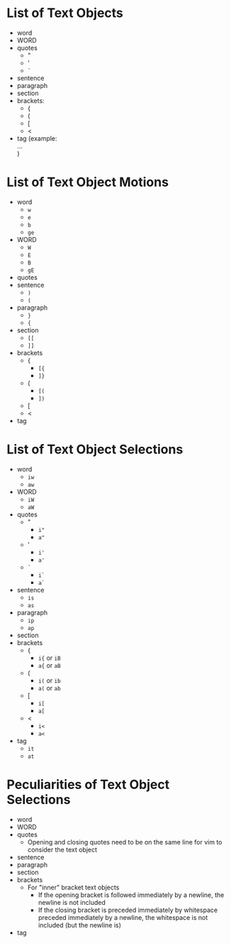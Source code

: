 # List of Text Objects
- word
- WORD
- quotes
    - "
    - '
    - `` ` ``
- sentence
- paragraph
- section
- brackets:
    - {
    - (
    - [
    - <
- tag (example: <div>...</div>)

# List of Text Object Motions
- word
    - `w`
    - `e`
    - `b`
    - `ge`
- WORD
    - `W`
    - `E`
    - `B`
    - `gE`
- quotes
- sentence
    - `)`
    - `(`
- paragraph
    - `}`
    - `{`
- section
    - `[[`
    - `]]`
- brackets
    - {
        - `[{`
        - `]}`
    - (
        - `[(`
        - `])`
    - [
    - <
- tag

# List of Text Object Selections
- word
    - `iw`
    - `aw`
- WORD
    - `iW`
    - `aW`
- quotes
    - "
        - `i"`
        - `a"`
    - '
        - `i'`
        - `a'`
    - `` ` ``
        - `` i` ``
        - `` a` ``
- sentence
    - `is`
    - `as`
- paragraph
    - `ip`
    - `ap`
- section
- brackets
    - {
        - `i{` or `iB`
        - `a{` or `aB`
    - (
        - `i(` or `ib`
        - `a(` or `ab`
    - [
        - `i[`
        - `a[`
    - <
        - `i<`
        - `a<`
- tag
    - `it`
    - `at`

# Peculiarities of Text Object Selections
- word
- WORD
- quotes
    - Opening and closing quotes need to be on the same line for vim to consider the text object
- sentence
- paragraph
- section
- brackets
    - For "inner" bracket text objects
        - If the opening bracket is followed immediately by a newline, the newline is not included
        - If the closing bracket is preceded immediately by whitespace preceded immediately by a newline, the whitespace is not included (but the newline is)
- tag
